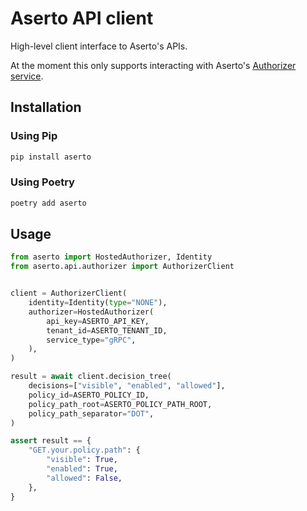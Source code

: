 # Aserto API client
High-level client interface to Aserto's APIs.

At the moment this only supports interacting with Aserto's [Authorizer service](https://docs.aserto.com/docs/authorizer-guide/overview).
## Installation
### Using Pip
```sh
pip install aserto
```
### Using Poetry
```sh
poetry add aserto
```
## Usage
```py
from aserto import HostedAuthorizer, Identity
from aserto.api.authorizer import AuthorizerClient


client = AuthorizerClient(
    identity=Identity(type="NONE"),
    authorizer=HostedAuthorizer(
        api_key=ASERTO_API_KEY,
        tenant_id=ASERTO_TENANT_ID,
        service_type="gRPC",
    ),
)

result = await client.decision_tree(
    decisions=["visible", "enabled", "allowed"],
    policy_id=ASERTO_POLICY_ID,
    policy_path_root=ASERTO_POLICY_PATH_ROOT,
    policy_path_separator="DOT",
)

assert result == {
    "GET.your.policy.path": {
        "visible": True,
        "enabled": True,
        "allowed": False,
    },
}
```